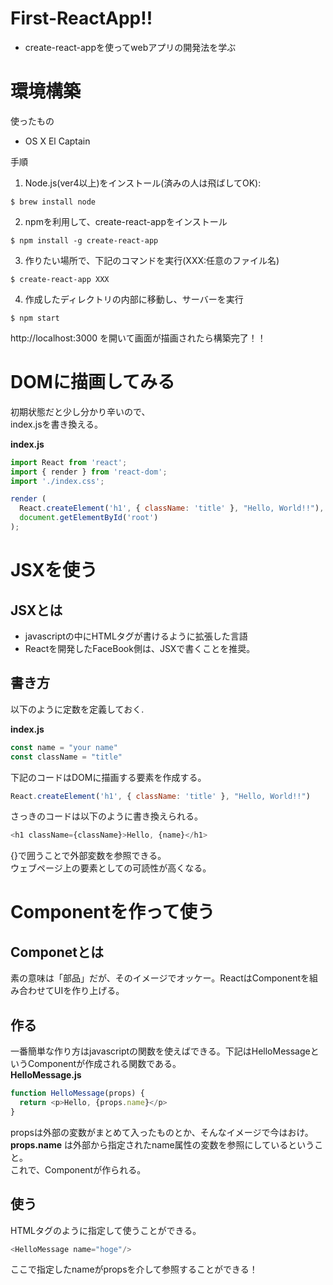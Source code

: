 # First-ReactApp!!
* create-react-appを使ってwebアプリの開発法を学ぶ

# 環境構築
使ったもの  
- OS X El Captain

手順  
1. Node.js(ver4以上)をインストール(済みの人は飛ばしてOK):  
```
$ brew install node
```  
2. npmを利用して、create-react-appをインストール  
```
$ npm install -g create-react-app
```
3. 作りたい場所で、下記のコマンドを実行(XXX:任意のファイル名)  
```
$ create-react-app XXX
```  
4. 作成したディレクトリの内部に移動し、サーバーを実行  
```
$ npm start
```  

http://localhost:3000 を開いて画面が描画されたら構築完了！！

# DOMに描画してみる
初期状態だと少し分かり辛いので、  
index.jsを書き換える。  

**index.js**
```javascript
import React from 'react';
import { render } from 'react-dom';
import './index.css';

render (
  React.createElement('h1', { className: 'title' }, "Hello, World!!"),
  document.getElementById('root')
);
```

# JSXを使う
## JSXとは
* javascriptの中にHTMLタグが書けるように拡張した言語
* Reactを開発したFaceBook側は、JSXで書くことを推奨。

## 書き方
以下のように定数を定義しておく.  

**index.js**
```javascript
const name = "your name"
const className = "title"
```

下記のコードはDOMに描画する要素を作成する。  

```javascript
React.createElement('h1', { className: 'title' }, "Hello, World!!")
```

さっきのコードは以下のように書き換えられる。  

```javascript
<h1 className={className}>Hello, {name}</h1>
```  

{}で囲うことで外部変数を参照できる。  
ウェブページ上の要素としての可読性が高くなる。  

# Componentを作って使う
## Componetとは
素の意味は「部品」だが、そのイメージでオッケー。ReactはComponentを組み合わせてUIを作り上げる。
## 作る
一番簡単な作り方はjavascriptの関数を使えばできる。下記はHelloMessageというComponentが作成される関数である。  
**HelloMessage.js**  
```javascript
function HelloMessage(props) {
  return <p>Hello, {props.name}</p>
}
```
propsは外部の変数がまとめて入ったものとか、そんなイメージで今はおけ。  
**props.name** は外部から指定されたname属性の変数を参照にしているということ。  
これで、Componentが作られる。
## 使う
HTMLタグのように指定して使うことができる。
```javascript
<HelloMessage name="hoge"/>
```
ここで指定したnameがpropsを介して参照することができる！
